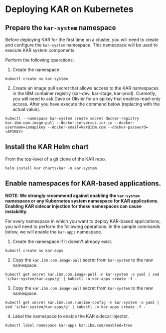 # Deploying KAR on Kubernetes

## Prepare the `kar-system` namespace

Before deploying KAR for the first time on a cluster, you will need to
create and configure the `kar-system` namespace.  This namespace will
be used to execute KAR system components.

Perform the following operations:
1. Create the namespace
```shell
kubectl create ns kar-system
```

2. Create an image pull secret that allows access to the KAR
namespaces in the IBM container registry (kar-dev, kar-stage,
kar-prod). Currently, you will need to ask Dave or Olivier for an
apikey that enables read-only access. After you have <APIKEY> execute
the command below (replacing <APIKEY> with the actual value).

```shell
kubectl --namespace kar-system create secret docker-registry kar.ibm.com.image-pull --docker-server=us.icr.io --docker-username=iamapikey --docker-email=kar@ibm.com --docker-password=<APIKEY>
```

## Install the KAR Helm chart
From the top-level of a git clone of the KAR repo.

```shell
helm install kar charts/kar -n kar-system
```

## Enable namespaces for KAR-based applications.

**NOTE: We strongly recommend against enabling the `kar-system` namespace
  or any Kubernetes system namespace for KAR applications. Enabling
  KAR sidecar injection for these namespaces can cause instability.**

For every namespace in which you want to deploy KAR-based
applications, you will need to perform the following operations. In
the sample commands below, we will enable the `kar-apps` namespace.

1. Create the namespace if it doesn't already exist.
```shell
kubectl create ns kar-apps
```

2. Copy the `kar.ibm.com.image-pull` secret from `kar-system` to the new namespace.
```shell
kubectl get secret kar.ibm.com.image-pull -n kar-system -o yaml | sed 's/kar-system/kar-apps/g' | kubectl -n kar-apps create -f -
```

3. Copy the `kar.ibm.com.image-pull` secret from `kar-system` to the new namespace.
```shell
kubectl get secret kar.ibm.com.runtime-config -n kar-system -o yaml | sed 's/kar-system/kar-apps/g' | kubectl -n kar-apps create -f -
```

4. Label the namespace to enable the KAR sidecar injector.
```shell
kubectl label namespace kar-apps kar.ibm.com/enabled=true
```

